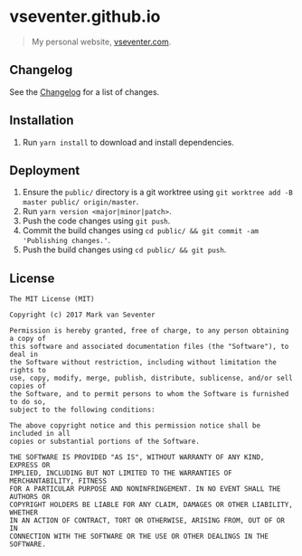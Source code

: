 # vseventer.github.io
> My personal website, [vseventer.com](https://www.vseventer.com).

## Changelog
See the [Changelog](./CHANGELOG.md) for a list of changes.

## Installation
1. Run `yarn install` to download and install dependencies.

## Deployment
1. Ensure the `public/` directory is a git worktree using `git worktree add -B master public/ origin/master`.
2. Run `yarn version <major|minor|patch>`.
3. Push the code changes using `git push`.
4. Commit the build changes using `cd public/ && git commit -am 'Publishing changes.'`.
5. Push the build changes using `cd public/ && git push`.

## License
    The MIT License (MIT)

    Copyright (c) 2017 Mark van Seventer

    Permission is hereby granted, free of charge, to any person obtaining a copy of
    this software and associated documentation files (the "Software"), to deal in
    the Software without restriction, including without limitation the rights to
    use, copy, modify, merge, publish, distribute, sublicense, and/or sell copies of
    the Software, and to permit persons to whom the Software is furnished to do so,
    subject to the following conditions:

    The above copyright notice and this permission notice shall be included in all
    copies or substantial portions of the Software.

    THE SOFTWARE IS PROVIDED "AS IS", WITHOUT WARRANTY OF ANY KIND, EXPRESS OR
    IMPLIED, INCLUDING BUT NOT LIMITED TO THE WARRANTIES OF MERCHANTABILITY, FITNESS
    FOR A PARTICULAR PURPOSE AND NONINFRINGEMENT. IN NO EVENT SHALL THE AUTHORS OR
    COPYRIGHT HOLDERS BE LIABLE FOR ANY CLAIM, DAMAGES OR OTHER LIABILITY, WHETHER
    IN AN ACTION OF CONTRACT, TORT OR OTHERWISE, ARISING FROM, OUT OF OR IN
    CONNECTION WITH THE SOFTWARE OR THE USE OR OTHER DEALINGS IN THE SOFTWARE.
